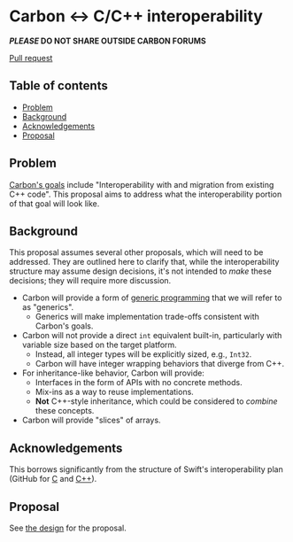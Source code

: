 # Carbon &lt;-> C/C++ interoperability

<!--
Part of the Carbon Language project, under the Apache License v2.0 with LLVM
Exceptions. See /LICENSE for license information.
SPDX-License-Identifier: Apache-2.0 WITH LLVM-exception
-->

**_PLEASE_ DO NOT SHARE OUTSIDE CARBON FORUMS**

[Pull request](https://github.com/carbon-language/carbon-lang/pull/80)

## Table of contents

<!-- toc -->

- [Problem](#problem)
- [Background](#background)
- [Acknowledgements](#acknowledgements)
- [Proposal](#proposal)

<!-- tocstop -->

## Problem

[Carbon's goals](/docs/project/goals.md) include "Interoperability with and
migration from existing C++ code". This proposal aims to address what the
interoperability portion of that goal will look like.

## Background

This proposal assumes several other proposals, which will need to be addressed.
They are outlined here to clarify that, while the interoperability structure may
assume design decisions, it's not intended to _make_ these decisions; they will
require more discussion.

- Carbon will provide a form of
  [generic programming](https://en.wikipedia.org/wiki/Generic_programming) that
  we will refer to as "generics".
  - Generics will make implementation trade-offs consistent with Carbon's goals.
- Carbon will not provide a direct `int` equivalent built-in, particularly with
  variable size based on the target platform.
  - Instead, all integer types will be explicitly sized, e.g., `Int32`.
  - Carbon will have integer wrapping behaviors that diverge from C++.
- For inheritance-like behavior, Carbon will provide:
  - Interfaces in the form of APIs with no concrete methods.
  - Mix-ins as a way to reuse implementations.
  - **Not** C++-style inheritance, which could be considered to _combine_ these
    concepts.
- Carbon will provide "slices" of arrays.

## Acknowledgements

This borrows significantly from the structure of Swift's interoperability plan
(GitHub for
[C](https://github.com/apple/swift/blob/master/docs/HowSwiftImportsCAPIs.md) and
[C++](https://github.com/apple/swift/blob/master/docs/CppInteroperabilityManifesto.md)).

## Proposal

See [the design](/docs/design/interoperability/README.md) for the proposal.
